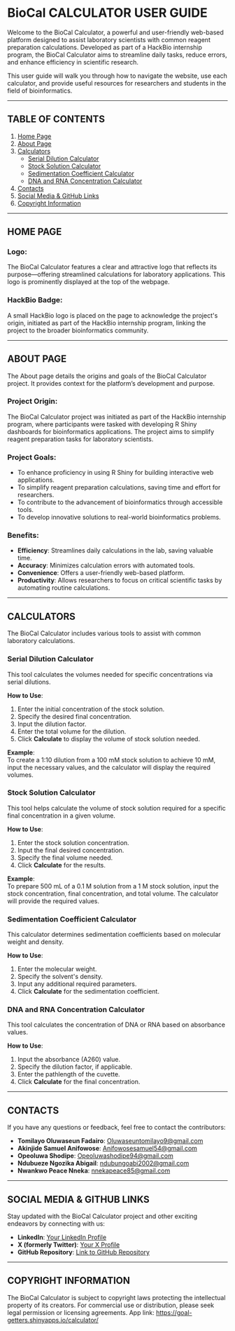 # **BioCal CALCULATOR USER GUIDE**

Welcome to the BioCal Calculator, a powerful and user-friendly web-based platform designed to assist laboratory scientists with common reagent preparation calculations. Developed as part of a HackBio internship program, the BioCal Calculator aims to streamline daily tasks, reduce errors, and enhance efficiency in scientific research.

This user guide will walk you through how to navigate the website, use each calculator, and provide useful resources for researchers and students in the field of bioinformatics.

---

## **TABLE OF CONTENTS**
1. [Home Page](#home-page)
2. [About Page](#about-page)
3. [Calculators](#calculators)
    - [Serial Dilution Calculator](#serial-dilution-calculator)
    - [Stock Solution Calculator](#stock-solution-calculator)
    - [Sedimentation Coefficient Calculator](#sedimentation-coefficient-calculator)
    - [DNA and RNA Concentration Calculator](#dna-and-rna-concentration-calculator)
4. [Contacts](#contacts)
5. [Social Media & GitHub Links](#social-media--github-links)
6. [Copyright Information](#copyright-information)

---

## **HOME PAGE**

### **Logo**:
The BioCal Calculator features a clear and attractive logo that reflects its purpose—offering streamlined calculations for laboratory applications. This logo is prominently displayed at the top of the webpage.

### **HackBio Badge**:
A small HackBio logo is placed on the page to acknowledge the project's origin, initiated as part of the HackBio internship program, linking the project to the broader bioinformatics community.

---

## **ABOUT PAGE**

The About page details the origins and goals of the BioCal Calculator project. It provides context for the platform’s development and purpose.

### **Project Origin**:
The BioCal Calculator project was initiated as part of the HackBio internship program, where participants were tasked with developing R Shiny dashboards for bioinformatics applications. The project aims to simplify reagent preparation tasks for laboratory scientists.

### **Project Goals**:
- To enhance proficiency in using R Shiny for building interactive web applications.
- To simplify reagent preparation calculations, saving time and effort for researchers.
- To contribute to the advancement of bioinformatics through accessible tools.
- To develop innovative solutions to real-world bioinformatics problems.

### **Benefits**:
- **Efficiency**: Streamlines daily calculations in the lab, saving valuable time.
- **Accuracy**: Minimizes calculation errors with automated tools.
- **Convenience**: Offers a user-friendly web-based platform.
- **Productivity**: Allows researchers to focus on critical scientific tasks by automating routine calculations.

---

## **CALCULATORS**

The BioCal Calculator includes various tools to assist with common laboratory calculations.

### **Serial Dilution Calculator**
This tool calculates the volumes needed for specific concentrations via serial dilutions.

**How to Use**:
1. Enter the initial concentration of the stock solution.
2. Specify the desired final concentration.
3. Input the dilution factor.
4. Enter the total volume for the dilution.
5. Click **Calculate** to display the volume of stock solution needed.

**Example**:  
To create a 1:10 dilution from a 100 mM stock solution to achieve 10 mM, input the necessary values, and the calculator will display the required volumes.

### **Stock Solution Calculator**
This tool helps calculate the volume of stock solution required for a specific final concentration in a given volume.

**How to Use**:
1. Enter the stock solution concentration.
2. Input the final desired concentration.
3. Specify the final volume needed.
4. Click **Calculate** for the results.

**Example**:  
To prepare 500 mL of a 0.1 M solution from a 1 M stock solution, input the stock concentration, final concentration, and total volume. The calculator will provide the required values.

### **Sedimentation Coefficient Calculator**
This calculator determines sedimentation coefficients based on molecular weight and density.

**How to Use**:
1. Enter the molecular weight.
2. Specify the solvent's density.
3. Input any additional required parameters.
4. Click **Calculate** for the sedimentation coefficient.

### **DNA and RNA Concentration Calculator**
This tool calculates the concentration of DNA or RNA based on absorbance values.

**How to Use**:
1. Input the absorbance (A260) value.
2. Specify the dilution factor, if applicable.
3. Enter the pathlength of the cuvette.
4. Click **Calculate** for the final concentration.

---

## **CONTACTS**

If you have any questions or feedback, feel free to contact the contributors:

- **Tomilayo Oluwaseun Fadairo**: [Oluwaseuntomilayo9@gmail.com](mailto:Oluwaseuntomilayo9@gmail.com)
- **Akinjide Samuel Anifowose**: [Anifowosesamuel54@gmail.com](mailto:Anifowosesamuel54@gmail.com)
- **Opeoluwa Shodipe**: [Opeoluwashodipe94@gmail.com](mailto:Opeoluwashodipe94@gmail.com)
- **Ndubueze Ngozika Abigail**: [ndubungoabi2002@gmail.com](mailto:ndubungoabi2002@gmail.com)
- **Nwankwo Peace Nneka**: [nnekapeace85@gmail.com](mailto:nnekapeace85@gmail.com)

---

## **SOCIAL MEDIA & GITHUB LINKS**

Stay updated with the BioCal Calculator project and other exciting endeavors by connecting with us:

- **LinkedIn**: [Your LinkedIn Profile](#)
- **X (formerly Twitter)**: [Your X Profile](#)
- **GitHub Repository**: [Link to GitHub Repository](#)

---

## **COPYRIGHT INFORMATION**

The BioCal Calculator is subject to copyright laws protecting the intellectual property of its creators. For commercial use or distribution, please seek legal permission or licensing agreements.
App link: https://goal-getters.shinyapps.io/calculator/
